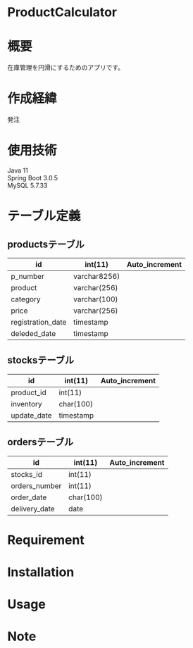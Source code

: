 # ProductCalculator
# 概要
 
在庫管理を円滑にするためのアプリです。

# 作成経緯
発注

# 使用技術
Java 11  
Spring Boot 3.0.5  
MySQL 5.7.33
 
# テーブル定義
## productsテーブル
|id               |int(11)         |Auto_increment  |
|-----------------|----------------|----------------|
|p_number         |varchar8256)    |                |
|product          |varchar(256)    |                |
|category         |varchar(100)    |                |
|price            |varchar(256)    |                |
|registration_date|timestamp       |                |
|deleded_date     |timestamp       |                |

## stocksテーブル
|id               |int(11)         |Auto_increment  |
|-----------------|----------------|----------------|
|product_id       |int(11)         |                |
|inventory        |char(100)       |                |
|update_date      |timestamp       |                |

## ordersテーブル
|id               |int(11)         |Auto_increment  |
|-----------------|----------------|----------------|
|stocks_id        |int(11)         |                |
|orders_number    |int(11)         |                |
|order_date       |char(100)       |                |
|delivery_date    |date            |                |

# Requirement
 

 
# Installation
 

 
# Usage
 

# Note
 
 
